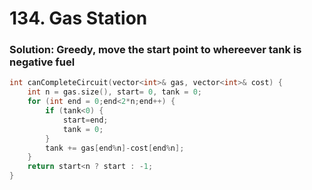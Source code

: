 # 134. Gas Station

### Solution: Greedy, move the start point to whereever tank is negative fuel

```c++
int canCompleteCircuit(vector<int>& gas, vector<int>& cost) {
    int n = gas.size(), start= 0, tank = 0;
    for (int end = 0;end<2*n;end++) {
        if (tank<0) {
            start=end;
            tank = 0;
        }
        tank += gas[end%n]-cost[end%n];
    }
    return start<n ? start : -1;
}
```